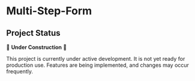 # Multi-Step-Form

## Project Status
🚧 **Under Construction** 🚧

This project is currently under active development. It is not yet ready for production use. Features are being implemented, and changes may occur frequently.



